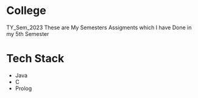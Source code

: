 # College
TY_Sem_2023
These are My Semesters Assigments which I have Done in my 5th Semester 

# Tech Stack
- Java
- C
- Prolog 
